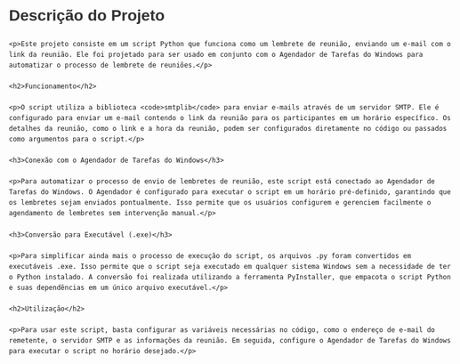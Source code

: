 <!DOCTYPE html>
<html lang="pt-BR">
<head>
    <meta charset="UTF-8">
    <meta name="viewport" content="width=device-width, initial-scale=1.0">
    <title>Descrição do Projeto</title>
    <style>
        body {
            font-family: Arial, sans-serif;
            line-height: 1.6;
            padding: 20px;
            max-width: 800px;
            margin: 0 auto;
        }
        h1, h2, h3 {
            color: #333;
        }
        p {
            margin-bottom: 20px;
        }
    </style>
</head>
<body>
    <h1>Descrição do Projeto</h1>

    <p>Este projeto consiste em um script Python que funciona como um lembrete de reunião, enviando um e-mail com o link da reunião. Ele foi projetado para ser usado em conjunto com o Agendador de Tarefas do Windows para automatizar o processo de lembrete de reuniões.</p>

    <h2>Funcionamento</h2>

    <p>O script utiliza a biblioteca <code>smtplib</code> para enviar e-mails através de um servidor SMTP. Ele é configurado para enviar um e-mail contendo o link da reunião para os participantes em um horário específico. Os detalhes da reunião, como o link e a hora da reunião, podem ser configurados diretamente no código ou passados como argumentos para o script.</p>

    <h3>Conexão com o Agendador de Tarefas do Windows</h3>

    <p>Para automatizar o processo de envio de lembretes de reunião, este script está conectado ao Agendador de Tarefas do Windows. O Agendador é configurado para executar o script em um horário pré-definido, garantindo que os lembretes sejam enviados pontualmente. Isso permite que os usuários configurem e gerenciem facilmente o agendamento de lembretes sem intervenção manual.</p>

    <h3>Conversão para Executável (.exe)</h3>

    <p>Para simplificar ainda mais o processo de execução do script, os arquivos .py foram convertidos em executáveis .exe. Isso permite que o script seja executado em qualquer sistema Windows sem a necessidade de ter o Python instalado. A conversão foi realizada utilizando a ferramenta PyInstaller, que empacota o script Python e suas dependências em um único arquivo executável.</p>

    <h2>Utilização</h2>

    <p>Para usar este script, basta configurar as variáveis necessárias no código, como o endereço de e-mail do remetente, o servidor SMTP e as informações da reunião. Em seguida, configure o Agendador de Tarefas do Windows para executar o script no horário desejado.</p>
</body>
</html>
